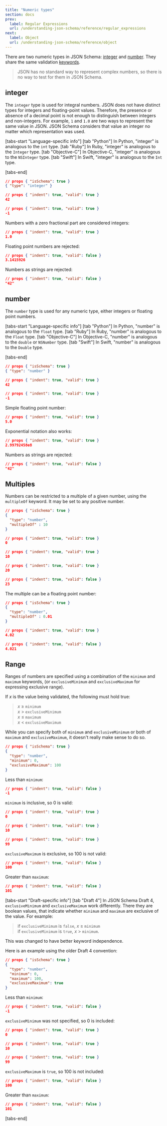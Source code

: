 ```yaml
---
title: "Numeric types"
section: docs
prev: 
  label: Regular Expressions
  url: /understanding-json-schema/reference/regular_expressions
next: 
  label: Object
  url: /understanding-json-schema/reference/object
---
```


<Keywords label="single: integer single: number single: types; numeric" />

There are two numeric types in JSON Schema: [integer](#integer) and [number](#number).
They share the same validation [keywords](../../learn/glossary#keyword).

> JSON has no standard way to represent complex numbers, so there is no
way to test for them in JSON Schema.

## integer

The `integer` type is used for integral numbers. JSON does not have
distinct types for integers and floating-point values. Therefore, the
presence or absence of a decimal point is not enough to distinguish
between integers and non-integers. For example, `1` and `1.0` are two
ways to represent the same value in JSON. JSON Schema considers that
value an integer no matter which representation was used.

[tabs-start "Language-specific info"]
[tab "Python"]
In Python, "integer" is analogous to the `int` type.
[tab "Ruby"]
In Ruby, "integer" is analogous to the `Integer` type.
[tab "Objective-C"]
In Objective-C, "integer" is analogous to the `NSInteger` type.
[tab "Swift"]
In Swift, "integer" is analogous to the `Int` type.

[tabs-end]

```json
// props { "isSchema": true }
{ "type": "integer" }
```
```json
// props { "indent": true, "valid": true }
42
```
```json
// props { "indent": true, "valid": true }
-1
```
Numbers with a zero fractional part are considered integers:

```json
// props { "indent": true, "valid": true }
1.0
```
Floating point numbers are rejected:

```json
// props { "indent": true, "valid": false }
3.1415926
```
Numbers as strings are rejected:

```json
// props { "indent": true, "valid": false }
"42"
```

## number

The `number` type is used for any numeric type, either integers or
floating point numbers.

<Keywords label="single: multipleOf single: number; multiple of" />

[tabs-start "Language-specific info"]
[tab "Python"]
In Python, "number" is analogous to the `float` type.
[tab "Ruby"]
In Ruby, "number" is analogous to the `Float` type.
[tab "Objective-C"]
In Objective-C, "number" is analogous to the `double` or `NSNumber` type.
[tab "Swift"]
In Swift, "number" is analogous to the `Double` type.

[tabs-end]

```json
// props { "isSchema": true }
{ "type": "number" }
```
```json
// props { "indent": true, "valid": true }
42
```
```json
// props { "indent": true, "valid": true }
-1
```
Simple floating point number:

```json
// props { "indent": true, "valid": true }
5.0
```
Exponential notation also works:

```json
// props { "indent": true, "valid": true }
2.99792458e8
```
Numbers as strings are rejected:

```json
// props { "indent": true, "valid": false }
"42"
```

<Keywords label="single: multipleOf single: number; multiple of" />

## Multiples

Numbers can be restricted to a multiple of a given number, using the
`multipleOf` keyword. It may be set to any positive number.

```json
// props { "isSchema": true }
{
  "type": "number",
  "multipleOf" : 10
}
```
```json
// props { "indent": true, "valid": true }
0
```
```json
// props { "indent": true, "valid": true }
10
```
```json
// props { "indent": true, "valid": true }
20
```
```json
// props { "indent": true, "valid": false }
23
```

The multiple can be a floating point number:

```json
// props { "isSchema": true }
{
  "type": "number",
  "multipleOf" : 0.01
}
```
```json
// props { "indent": true, "valid": true }
4.02
```
```json
// props { "indent": true, "valid": false }
4.021
```


<Keywords label="single: number; range single: maximum single: exclusiveMaximum single: minimum single: exclusiveMinimum" />

## Range

Ranges of numbers are specified using a combination of the `minimum` and
`maximum` keywords, (or `exclusiveMinimum` and `exclusiveMaximum` for
expressing exclusive range).

If *x* is the value being validated, the following must hold true:

> *x* ≥ `minimum`  
> *x* \> `exclusiveMinimum`  
> *x* ≤ `maximum`  
> *x* \< `exclusiveMaximum`

While you can specify both of `minimum` and `exclusiveMinimum` or both
of `maximum` and `exclusiveMaximum`, it doesn\'t really make sense to do
so.

```json
// props { "isSchema": true }
{
  "type": "number",
  "minimum": 0,
  "exclusiveMaximum": 100
}
```
Less than `minimum`:

```json
// props { "indent": true, "valid": false }
-1
```
`minimum` is inclusive, so 0 is valid:

```json
// props { "indent": true, "valid": true }
0
```
```json
// props { "indent": true, "valid": true }
10
```
```json
// props { "indent": true, "valid": true }
99
```
`exclusiveMaximum` is exclusive, so 100 is not valid:

```json
// props { "indent": true, "valid": false }
100
```
Greater than `maximum`:

```json
// props { "indent": true, "valid": false }
101
```

[tabs-start "Draft-specific info"]
[tab "Draft 4"]
In JSON Schema Draft 4, `exclusiveMinimum` and `exclusiveMaximum` work
differently. There they are boolean values, that indicate whether
`minimum` and `maximum` are exclusive of the value. For example:

> if `exclusiveMinimum` is `false`, *x* ≥ `minimum`  
> if `exclusiveMinimum` is `true`, *x* > `minimum`.

This was changed to have better keyword independence.  
  
Here is an example using the older Draft 4 convention:

```json
// props { "isSchema": true }
{
  "type": "number",
  "minimum": 0,
  "maximum": 100,
  "exclusiveMaximum": true
}
```
Less than `minimum`:
```json
// props { "indent": true, "valid": false }
-1
```
`exclusiveMinimum` was not specified, so 0 is included:

```json
// props { "indent": true, "valid": true }
0
```
```json
// props { "indent": true, "valid": true }
10
```
```json
// props { "indent": true, "valid": true }
99
```
`exclusiveMaximum` is `true`, so 100 is not included:

```json
// props { "indent": true, "valid": false }
100
```
Greater than `maximum`:

```json
// props { "indent": true, "valid": false }
101
```

[tabs-end]
